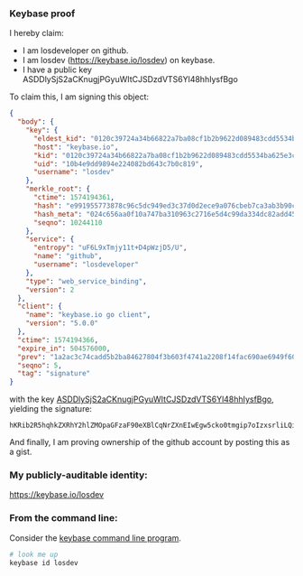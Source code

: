 ### Keybase proof

I hereby claim:

  * I am losdeveloper on github.
  * I am losdev (https://keybase.io/losdev) on keybase.
  * I have a public key ASDDlySjS2aCKnugjPGyuWItCJSDzdVTS6Yl48hhIysfBgo

To claim this, I am signing this object:

```json
{
  "body": {
    "key": {
      "eldest_kid": "0120c39724a34b66822a7ba08cf1b2b9622d089483cdd5534ba625e3c861232b1f060a",
      "host": "keybase.io",
      "kid": "0120c39724a34b66822a7ba08cf1b2b9622d089483cdd5534ba625e3c861232b1f060a",
      "uid": "10b4e9dd9894e224082bd643c7b0c819",
      "username": "losdev"
    },
    "merkle_root": {
      "ctime": 1574194361,
      "hash": "e991955773878c96c5dc949ed3c37d0d2ece9a076cbeb7ca3ab3b90c94599db2aa391d6064ee5a9fff4e49ff2f96a4704c50c1169f7b9fa973e03774a1f525a6",
      "hash_meta": "024c656aa0f10a747ba310963c2716e5d4c99da334dc82add455a31ce23d663d",
      "seqno": 10244110
    },
    "service": {
      "entropy": "uF6L9xTmjy11t+D4pWzjD5/U",
      "name": "github",
      "username": "losdeveloper"
    },
    "type": "web_service_binding",
    "version": 2
  },
  "client": {
    "name": "keybase.io go client",
    "version": "5.0.0"
  },
  "ctime": 1574194366,
  "expire_in": 504576000,
  "prev": "1a2ac3c74cadd5b2ba84627804f3b603f4741a2208f14fac690ae6949f60a1d0",
  "seqno": 5,
  "tag": "signature"
}
```

with the key [ASDDlySjS2aCKnugjPGyuWItCJSDzdVTS6Yl48hhIysfBgo](https://keybase.io/losdev), yielding the signature:

```
hKRib2R5hqhkZXRhY2hlZMOpaGFzaF90eXBlCqNrZXnEIwEgw5cko0tmgip7oIzxsrliLQiUg83VU0umJePIYSMrHwYKp3BheWxvYWTESpcCBcQgGirDx0yt1bK6hGJ4BPO2A/R0GiII8U+saQrmlJ9godDEILVbpYMe5zoXHf+IoJWdjKinFHI2r/JMkc5F00LBzeHaAgHCo3NpZ8RAiywIkWpXJ5vJsD0GxM/hyL66Ca/BA/j43CTeMCDMOmLBIsNR62hkBsEDHtqUC2upewwjsUew3ASYcduTE55xD6hzaWdfdHlwZSCkaGFzaIKkdHlwZQildmFsdWXEIBVGDxpHF0BruczsNhof2fJiZmXrHM5i1+E6MtJuuTW2o3RhZ80CAqd2ZXJzaW9uAQ==

```

And finally, I am proving ownership of the github account by posting this as a gist.

### My publicly-auditable identity:

https://keybase.io/losdev

### From the command line:

Consider the [keybase command line program](https://keybase.io/download).

```bash
# look me up
keybase id losdev
```
